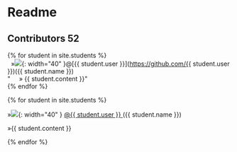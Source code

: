 # Readme 
## Contributors 52

{% for student in site.students %} <br />
  &nbsp;&nbsp;&#187;<img src="{{ student.image }}">{: width="40" }@[{{ student.user }}](https://github.com/{{ student.user }})({{ student.name }}) <br/> 
  "&nbsp;&nbsp;&nbsp;&nbsp;&nbsp;» {{ student.content }}"<br /> 
{% endfor %}



    
{% for student in site.students %} 

<p> »<img src="{{ student.image }}">{: width="40" }
  <a href="{{ https://github.com/{{ student.user }} }}">
      @{{ student.user }}
  </a>
  ({{ student.name }})</p>
  
<p> »{{ student.content }}</p>
{% endfor %}
